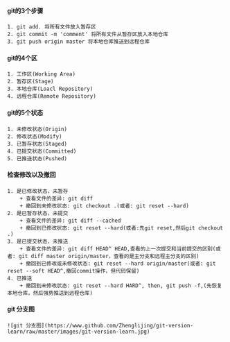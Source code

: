 #### git的3个步骤
	1. git add. 将所有文件放入暂存区
	2. git commit -m 'comment' 将所有文件从暂存区放入本地仓库
	3. git push origin master 将本地仓库推送到远程仓库
#### git的4个区
	1. 工作区(Working Area)
	2. 暂存区(Stage)
	3. 本地仓库(Loacl Repository)
	4. 远程仓库(Remote Repository)
#### git的5个状态
	1. 未修改状态(Origin)
	2. 修改状态(Modify)
	3. 已暂存状态(Staged)
	4. 已提交状态(Committed)
	5. 已推送状态(Pushed)
#### 检查修改以及撤回
	1. 是已修改状态，未暂存
		+ 查看文件的差异: git diff
		+ 撤回到未修改状态: git checkout .(或者: git reset --hard)
	2. 是已暂存状态，未提交
		+ 查看文件的差异: git diff --cached
		+ 撤回到已修改状态: git reset --hard(或者:先git reset,然后git checkout .)
	3. 是已提交状态，未推送
		+ 查看文件的差异: git diff HEAD^ HEAD,查看的上一次提交和当前提交的区别(或者: git diff master origin/master，查看的是主分支和远程主分支的区别)
		+ 撤回到已修改或未修改状态: git reset --hard origin/master(或者: git reset --soft HEAD^,撤回commit操作，但代码保留)
	4. 已推送
		+ 撤回到未修改状态: git reset --hard HARD^, then, git push -f,(先恢复本地仓库，然后强势推送到远程仓库)
#### git 分支图
    ![git 分支图](https://www.github.com/Zhenglijing/git-version-learn/raw/master/images/git-version-learn.jpg)